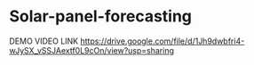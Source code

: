# Solar-panel-forecasting

DEMO VIDEO LINK
https://drive.google.com/file/d/1Jh9dwbfri4-wJySX_vSSJAextf0L9cOn/view?usp=sharing
